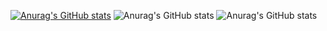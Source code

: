 [![Anurag's GitHub stats](https://github-readme-stats.vercel.app/api?username=PixirZcode)](https://github.com/PixirZcode/github-readme-stats)
![Anurag's GitHub stats](https://github-readme-stats.vercel.app/api?username=PixirZcode&show_icons=true)
![Anurag's GitHub stats](https://github-readme-stats.vercel.app/api?username=PixirZcode&show_icons=true&theme=tokyonight)
